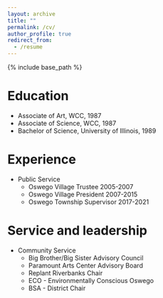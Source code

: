 ```yaml
---
layout: archive
title: ""
permalink: /cv/
author_profile: true
redirect_from:
  - /resume
---
```


{% include base_path %}


Education
======
* Associate of Art, WCC, 1987
* Associate of Science, WCC, 1987
* Bachelor of Science, University of Illinois, 1989


Experience
======
* Public Service
  * Oswego Village Trustee 2005-2007
  * Oswego Village President 2007-2015
  * Oswego Township Supervisor 2017-2021


Service and leadership
======
* Community Service
  * Big Brother/Big Sister Advisory Council
  * Paramount Arts Center Advisory Board
  * Replant Riverbanks Chair
  * ECO - Environmentally Conscious Oswego
  * BSA - District Chair
